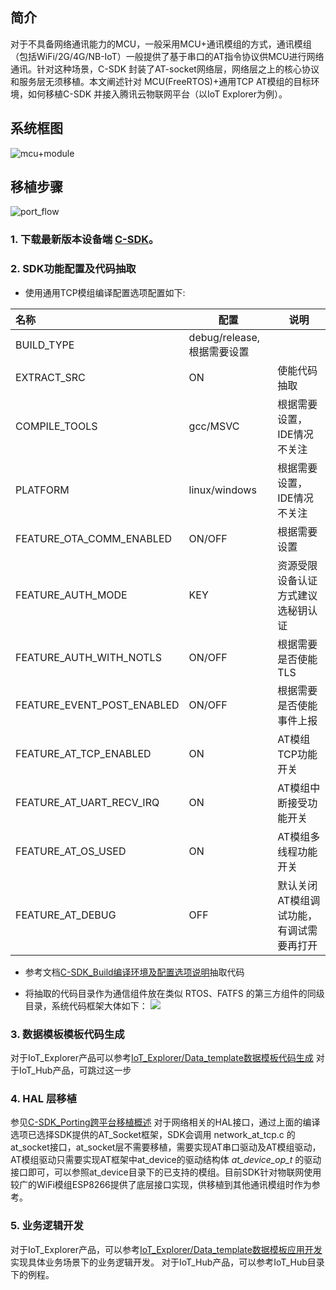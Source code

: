 ## 简介

对于不具备网络通讯能力的MCU，一般采用MCU+通讯模组的方式，通讯模组（包括WiFi/2G/4G/NB-IoT）一般提供了基于串口的AT指令协议供MCU进行网络通讯。针对这种场景，C-SDK 封装了AT-socket网络层，网络层之上的核心协议和服务层无须移植。本文阐述针对 MCU(FreeRTOS)+通用TCP AT模组的目标环境，如何移植C-SDK 并接入腾讯云物联网平台（以IoT Explorer为例）。

## 系统框图
![mcu+module](https://main.qcloudimg.com/raw/aa148085175ebc615c4bc6fa3e483188.jpg)

## 移植步骤
![port_flow](https://main.qcloudimg.com/raw/3717052f47405e66a754f2f8594c6c84.jpg)

### 1. 下载最新版本设备端 [C-SDK](https://github.com/tencentyun/qcloud-iot-sdk-embedded-c)。

###  2. SDK功能配置及代码抽取
-  使用通用TCP模组编译配置选项配置如下:

| 名称                             | 配置        | 说明                                                         |
| :------------------------------- | ------------- | ------------------------------------------------------------ |
| BUILD_TYPE                       | debug/release,根据需要设置 |
| EXTRACT_SRC                      | ON       | 使能代码抽取                                               |
| COMPILE_TOOLS                    | gcc/MSVC      | 根据需要设置，IDE情况不关注            |
| PLATFORM                         | linux/windows | 根据需要设置，IDE情况不关注                |
| FEATURE_OTA_COMM_ENABLED         | ON/OFF       | 根据需要设置                     |
| FEATURE_AUTH_MODE                | KEY      | 资源受限设备认证方式建议选秘钥认证    |
| FEATURE_AUTH_WITH_NOTLS          | ON/OFF        | 根据需要是否使能TLS             |
| FEATURE_EVENT_POST_ENABLED       | ON/OFF        | 根据需要是否使能事件上报    |
| FEATURE_AT_TCP_ENABLED           | ON        | AT模组TCP功能开关                        |
| FEATURE_AT_UART_RECV_IRQ         | ON        | AT模组中断接受功能开关                |
| FEATURE_AT_OS_USED               | ON        | AT模组多线程功能开关                         |
| FEATURE_AT_DEBUG              | OFF      | 默认关闭AT模组调试功能，有调试需要再打开|

- 参考文档[C-SDK_Build编译环境及配置选项说明]()抽取代码

- 将抽取的代码目录作为通信组件放在类似 RTOS、FATFS 的第三方组件的同级目录，系统代码框架大体如下：
![](https://main.qcloudimg.com/raw/5e3da49ac27e57d72fd6f6a70bb98547.jpg)

### 3. 数据模板模板代码生成
对于IoT_Explorer产品可以参考[IoT_Explorer/Data_template数据模板代码生成]()
对于IoT_Hub产品，可跳过这一步

### 4. HAL 层移植

参见[C-SDK_Porting跨平台移植概述]()
对于网络相关的HAL接口，通过上面的编译选项已选择SDK提供的AT_Socket框架，SDK会调用 network_at_tcp.c 的at_socket接口，at_socket层不需要移植，需要实现AT串口驱动及AT模组驱动，AT模组驱动只需要实现AT框架中at_device的驱动结构体 *at_device_op_t* 的驱动接口即可，可以参照at_device目录下的已支持的模组。目前SDK针对物联网使用较广的WiFi模组ESP8266提供了底层接口实现，供移植到其他通讯模组时作为参考。

### 5. 业务逻辑开发

对于IoT_Explorer产品，可以参考[IoT_Explorer/Data_template数据模板应用开发]()实现具体业务场景下的业务逻辑开发。
对于IoT_Hub产品，可以参考IoT_Hub目录下的例程。

